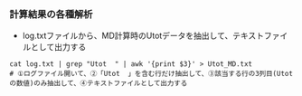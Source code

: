 ### 計算結果の各種解析
- log.txtファイルから、MD計算時のUtotデータを抽出して、テキストファイルとして出力する
```
cat log.txt | grep "Utot  " | awk '{print $3}' > Utot_MD.txt
# ①ログファイル開いて、②「Utot  」を含む行だけ抽出して、③該当する行の3列目(Utotの数値)のみ抽出して、④テキストファイルとして出力する
```
